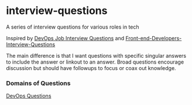 # interview-questions
A series of interview questions for various roles in tech

Inspired by [DevOps Job Interview Questions](https://github.com/spikenode/DevOps-Interview-Questions) and [Front-end-Developers-Interview-Questions](https://github.com/h5bp/Front-end-Developer-Interview-Questions)

The main difference is that I want questions with specific singular answers to include the answer or linkout to an answer. 
Broad questions encourage discussion but should have followups to focus or coax out knowledge. 

### Domains of Questions

[DevOps Questions](https://github.com/wh-iterabb-it/interview-questions/blob/master/roles/devops/README.md)
